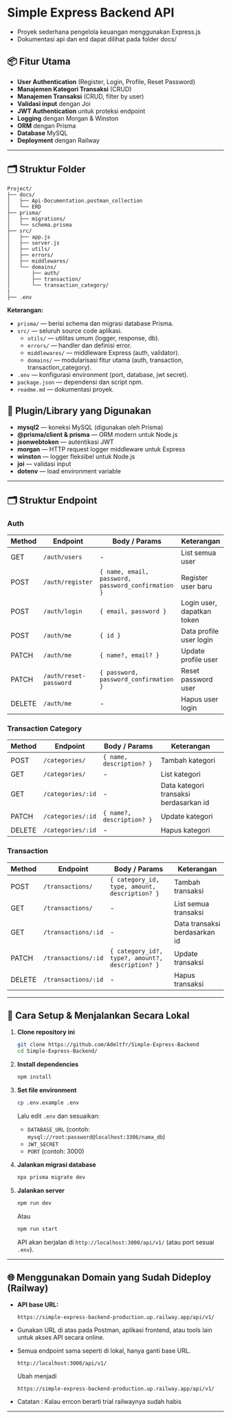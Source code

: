 # Simple Express Backend API

- Proyek sederhana pengelola keuangan menggunakan Express.js
- Dokumentasi api dan erd dapat dilihat pada folder docs/

## 📦 Fitur Utama

- **User Authentication** (Register, Login, Profile, Reset Password)
- **Manajemen Kategori Transaksi** (CRUD)
- **Manajemen Transaksi** (CRUD, filter by user)
- **Validasi input** dengan Joi
- **JWT Authentication** untuk proteksi endpoint
- **Logging** dengan Morgan & Winston
- **ORM** dengan Prisma
- **Database** MySQL
- **Deployment** dengan Railway

---

## 🗂️ Struktur Folder 

```
Project/
├── docs/
│   ├── Api-Documentation.postman_collection
│   └── ERD
├── prisma/
│   ├── migrations/
│   └── schema.prisma
├── src/
│   ├── app.js
│   ├── server.js
│   ├── utils/
│   ├── errors/
│   ├── middlewares/
│   └── domains/
│       ├── auth/
│       ├── transaction/
│       └── transaction_category/
|
├── .env
```

**Keterangan:**
- `prisma/` — berisi schema dan migrasi database Prisma.
- `src/` — seluruh source code aplikasi.
  - `utils/` — utilitas umum (logger, response, db).
  - `errors/` — handler dan definisi error.
  - `middlewares/` — middleware Express (auth, validator).
  - `domains/` — modularisasi fitur utama (auth, transaction, transaction_category).
- `.env` — konfigurasi environment (port, database, jwt secret).
- `package.json` — dependensi dan script npm.
- `readme.md` — dokumentasi proyek.

## 🔌 Plugin/Library yang Digunakan

- **mysql2** — koneksi MySQL (digunakan oleh Prisma)
- **@prisma/client & prisma** — ORM modern untuk Node.js
- **jsonwebtoken** — autentikasi JWT
- **morgan** — HTTP request logger middleware untuk Express
- **winston** — logger fleksibel untuk Node.js
- **joi** — validasi input
- **dotenv** — load environment variable

---

## 🗂️ Struktur Endpoint

### Auth
| Method | Endpoint                | Body / Params                          | Keterangan            |
|--------|-------------------------|----------------------------------------|-----------------------|
| GET   | `/auth/users  `          | -                                      | List semua user    |
| POST   | `/auth/register`        | `{ name, email, password, password_confirmation }` | Register user baru    |
| POST   | `/auth/login`           | `{ email, password }`                  | Login user, dapatkan token |
| POST   | `/auth/me`              | `{ id }`                               | Data profile user login |
| PATCH  | `/auth/me`              | `{ name?, email? }`                    | Update profile user   |
| PATCH  | `/auth/reset-password`  | `{ password, password_confirmation }`  | Reset password user   |
| DELETE | `/auth/me`              | -                                      | Hapus user login      |

### Transaction Category
| Method | Endpoint                | Body / Params                          | Keterangan            |
|--------|-------------------------|----------------------------------------|-----------------------|
| POST   | `/categories/`          | `{ name, description? }`               | Tambah kategori       |
| GET    | `/categories/`          | -                                      | List kategori         |
| GET    | `/categories/:id`       | -                                      | Data kategori transaksi berdasarkan id       |
| PATCH  | `/categories/:id`       | `{ name?, description? }`              | Update kategori       |
| DELETE | `/categories/:id`       | -                                      | Hapus kategori        |

### Transaction
| Method | Endpoint                | Body / Params                          | Keterangan            |
|--------|-------------------------|----------------------------------------|-----------------------|
| POST   | `/transactions/`        | `{ category_id, type, amount, description? }` | Tambah transaksi      |
| GET    | `/transactions/`        | -                                      | List semua transaksi |    |
| GET  | `/transactions/:id`       | -                                      | Data transaksi berdasarkan id      |
| PATCH  | `/transactions/:id`     | `{ category_id?, type?, amount?, description? }` | Update transaksi      |
| DELETE | `/transactions/:id`     | - | Hapus transaksi                    |

---

## 🚀 Cara Setup & Menjalankan Secara Lokal

1. **Clone repository ini**
   ```sh
   git clone https://github.com/Admltfr/Simple-Express-Backend
   cd Simple-Express-Backend/
   ```

2. **Install dependencies**
   ```sh
   npm install
   ```

3. **Set file environment**
   ```sh
   cp .env.example .env
   ```
   Lalu edit `.env` dan sesuaikan:
   - `DATABASE_URL` (contoh: `mysql://root:password@localhost:3306/nama_db`)
   - `JWT_SECRET`
   - `PORT` (contoh: 3000)

4. **Jalankan migrasi database**
   ```sh
   npx prisma migrate dev
   ```

5. **Jalankan server**
   ```sh
   npm run dev
   ```
   Atau
   ```sh
   npm run start
   ```
   API akan berjalan di `http://localhost:3000/api/v1/` (atau port sesuai `.env`).

---

## 🌐 Menggunakan Domain yang Sudah Dideploy (Railway)

- **API base URL:**  
  ```
  https://simple-express-backend-production.up.railway.app/api/v1/
  ```

- Gunakan URL di atas pada Postman, aplikasi frontend, atau tools lain untuk akses API secara online.
- Semua endpoint sama seperti di lokal, hanya ganti base URL.
  ```
  http://localhost:3000/api/v1/
  ```
  Ubah menjadi
  ```
  https://simple-express-backend-production.up.railway.app/api/v1/
  ```
- Catatan : Kalau errcon berarti trial railwaynya sudah habis

---